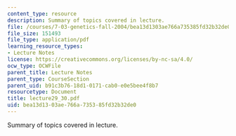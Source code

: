 ```yaml
---
content_type: resource
description: Summary of topics covered in lecture.
file: /courses/7-03-genetics-fall-2004/bea13d1303ae766a735385fd32b32de0_lecture29_30.pdf
file_size: 151493
file_type: application/pdf
learning_resource_types:
- Lecture Notes
license: https://creativecommons.org/licenses/by-nc-sa/4.0/
ocw_type: OCWFile
parent_title: Lecture Notes
parent_type: CourseSection
parent_uid: b91c3b76-18d1-0171-cab0-e0e5bee4f8b7
resourcetype: Document
title: lecture29_30.pdf
uid: bea13d13-03ae-766a-7353-85fd32b32de0
---
```

Summary of topics covered in lecture.